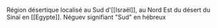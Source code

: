 Région désertique localisé au Sud d'[[Israël]], au Nord Est du désert du Sinaï en [[Egypte]]. Néguev signifiant "Sud" en hébreux
